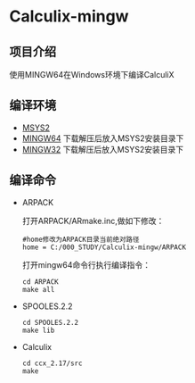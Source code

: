 # Calculix-mingw

## 项目介绍

使用MINGW64在Windows环境下编译CalculiX

## 编译环境

- [MSYS2][0]
- [MINGW64][1] 下载解压后放入MSYS2安装目录下
- [MINGW32][2] 下载解压后放入MSYS2安装目录下

[0]:https://github.com/msys2/msys2-installer/releases/download/2021-11-30/msys2-x86_64-20211130.exe
[1]:https://sourceforge.net/projects/mingw-w64/files/Toolchains%20targetting%20Win64/Personal%20Builds/mingw-builds/8.1.0/threads-win32/sjlj/x86_64-8.1.0-release-win32-sjlj-rt_v6-rev0.7z
[2]:https://sourceforge.net/projects/mingw-w64/files/Toolchains%20targetting%20Win32/Personal%20Builds/mingw-builds/8.1.0/threads-win32/sjlj/i686-8.1.0-release-win32-sjlj-rt_v6-rev0.7z

## 编译命令

- ARPACK 

    打开ARPACK/ARmake.inc,做如下修改：

    ```
    #home修改为ARPACK目录当前绝对路径
    home = C:/000_STUDY/Calculix-mingw/ARPACK
    ```

    打开mingw64命令行执行编译指令：

    ```
    cd ARPACK
    make all
    ```

- SPOOLES.2.2

    ```
    cd SPOOLES.2.2
    make lib
    ```

- Calculix

    ```
    cd ccx_2.17/src
    make
    ```